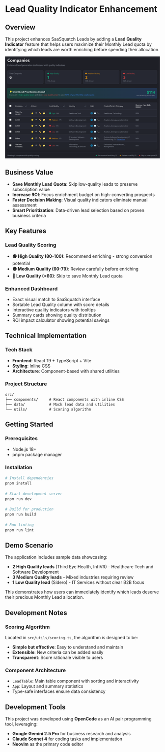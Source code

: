 # Lead Quality Indicator Enhancement

## Overview
This project enhances SaaSquatch Leads by adding a **Lead Quality Indicator** feature that helps users maximize their Monthly Lead quota by identifying which leads are worth enriching before spending their allocation.

![Lead Quality Indicator Dashboard](screenshot.png)

## Business Value
- **Save Monthly Lead Quota**: Skip low-quality leads to preserve subscription value
- **Increase ROI**: Focus enrichment budget on high-converting prospects  
- **Faster Decision Making**: Visual quality indicators eliminate manual assessment
- **Smart Prioritization**: Data-driven lead selection based on proven business criteria

## Key Features

### Lead Quality Scoring
- **🟢 High Quality (80-100)**: Recommend enriching - strong conversion potential
- **🟡 Medium Quality (60-79)**: Review carefully before enriching  
- **🔴 Low Quality (<60)**: Skip to save Monthly Lead quota

### Enhanced Dashboard
- Exact visual match to SaaSquatch interface
- Sortable Lead Quality column with score details
- Interactive quality indicators with tooltips
- Summary cards showing quality distribution
- ROI impact calculator showing potential savings

## Technical Implementation

### Tech Stack
- **Frontend**: React 19 + TypeScript + Vite
- **Styling**: Inline CSS
- **Architecture**: Component-based with shared utilities

### Project Structure
```
src/
├── components/     # React components with inline CSS
├── data/           # Mock lead data and utilities
└── utils/          # Scoring algorithm
```

## Getting Started

### Prerequisites
- Node.js 18+
- pnpm package manager

### Installation
```bash
# Install dependencies
pnpm install

# Start development server
pnpm run dev

# Build for production
pnpm run build

# Run linting
pnpm run lint
```

## Demo Scenario

The application includes sample data showcasing:
- **2 High Quality leads** (Third Eye Health, InfiVR) - Healthcare Tech and Software Development
- **3 Medium Quality leads** - Mixed industries requiring review
- **1 Low Quality lead** (Sidero) - IT Services without clear B2B focus

This demonstrates how users can immediately identify which leads deserve their precious Monthly Lead allocation.

## Development Notes

### Scoring Algorithm
Located in `src/utils/scoring.ts`, the algorithm is designed to be:
- **Simple but effective**: Easy to understand and maintain
- **Extensible**: New criteria can be added easily
- **Transparent**: Score rationale visible to users

### Component Architecture
- `LeadTable`: Main table component with sorting and interactivity
- `App`: Layout and summary statistics
- Type-safe interfaces ensure data consistency

## Development Tools

This project was developed using **OpenCode** as an AI pair programming tool, leveraging:
- **Google Gemini 2.5 Pro** for business research and analysis
- **Claude Sonnet 4** for coding tasks and implementation
- **Neovim** as the primary code editor

